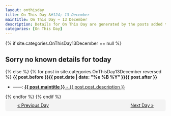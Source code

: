 ```yaml
---
layout: onthisday
title: On This Day &#124; 13 December
maintitle: On This Day — 13 December
description: Details for On This Day are generated by the posts added to the website so the content is subject to changes/updates over time.
categories: [On This Day]
---
```


{% if site.categories.OnThisDay13December == null %}
<h2>Sorry no known details for today</h2>
{% else %}
{% for post in site.categories.OnThisDay13December reversed %}
<strong>{{ post.before }}{{ post.date | date: "%e %B %Y" }}{{ post.after }}</strong>
<ul>
<li> ——: <a class="{{ post.class }}" href="{{ post.url }}"><strong>{{ post.maintitle }}</strong> - {{ post.post_description }}</a></li>
</ul>
{% endfor %}
{% endif %}
<br />
<div style="background-color: #f3f3f3; padding: 10px; border-radius: 5px; text-align: center; display: flex; justify-content: space-evenly;">
<a href="/onthisday/12/12-12">« Previous Day</a>
<span style="visibility:hidden;">[ Visit Leap Year February 29 ]</span>
<a href="/onthisday/12/12-14">Next Day »</a>
</div>

